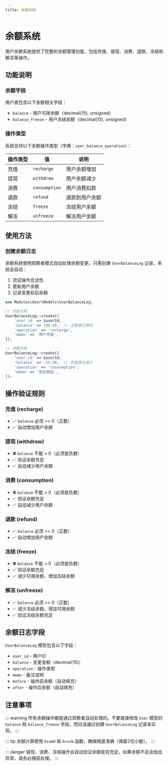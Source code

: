 ```yaml
---
title: 余额系统
---
```


# 余额系统

用户余额系统提供了完整的余额管理功能，包括充值、提现、消费、退款、冻结和解冻等操作。

## 功能说明

### 余额字段

用户表包含以下余额相关字段：
- `balance` - 用户可用余额（decimal(15), unsigned）
- `balance_freeze` - 用户冻结余额（decimal(15), unsigned）

### 操作类型

系统支持以下余额操作类型（字典：`user_balance_operation`）：

| 操作类型 | 值 | 说明 |
|---------|-----|------|
| 充值 | `recharge` | 用户余额增加 |
| 提现 | `withdraw` | 用户余额减少 |
| 消费 | `consumption` | 用户消费扣款 |
| 退款 | `refund` | 退款到用户余额 |
| 冻结 | `freeze` | 冻结用户余额 |
| 解冻 | `unfreeze` | 解冻用户余额 |

## 使用方法

### 创建余额日志

余额系统使用观察者模式自动处理余额变更。只需创建 `UserBalanceLog` 记录，系统会自动：

1. 验证操作合法性
2. 更新用户余额
3. 记录变更前后余额

```php
use Modules\User\Models\UserBalanceLog;

// 充值示例
UserBalanceLog::create([
    'user_id' => $userId,
    'balance' => 100.00,  // 正数表示增加
    'operation' => 'recharge',
    'memo' => '用户充值',
]);

// 消费示例
UserBalanceLog::create([
    'user_id' => $userId,
    'balance' => -50.00,  // 负数表示减少
    'operation' => 'consumption',
    'memo' => '购买商品',
]);
```

## 操作验证规则

### 充值 (recharge)
- ✅ `balance` 必须 >= 0（正数）
- ✅ 自动增加用户余额

### 提现 (withdraw)
- ❌ `balance` 不能 > 0（必须是负数）
- ✅ 验证余额充足
- ✅ 自动减少用户余额

### 消费 (consumption)
- ❌ `balance` 不能 > 0（必须是负数）
- ✅ 验证余额充足
- ✅ 自动减少用户余额

### 退款 (refund)
- ✅ `balance` 必须 >= 0（正数）
- ✅ 自动增加用户余额

### 冻结 (freeze)
- ❌ `balance` 不能 > 0（必须是负数）
- ✅ 验证余额充足
- ✅ 减少可用余额，增加冻结余额

### 解冻 (unfreeze)
- ✅ `balance` 必须 >= 0（正数）
- ✅ 减少冻结余额，增加可用余额
- ✅ 验证冻结余额充足

## 余额日志字段

`UserBalanceLog` 模型包含以下字段：

- `user_id` - 用户ID
- `balance` - 变更金额（decimal(15)）
- `operation` - 操作类型
- `memo` - 备注说明
- `before` - 操作前余额（自动填充）
- `after` - 操作后余额（自动填充）

## 注意事项

::: warning
所有余额操作都是通过观察者自动处理的。不要直接修改 `User` 模型的 `balance` 和 `balance_freeze` 字段，而应该通过创建 `UserBalanceLog` 记录来实现。
:::

::: tip
余额计算使用 `bcadd` 和 `bcsub` 函数，确保精度准确（保留2位小数）。
:::

::: danger
提现、消费、冻结操作会自动验证余额是否充足，如果余额不足会抛出异常，请务必捕获处理。
:::
